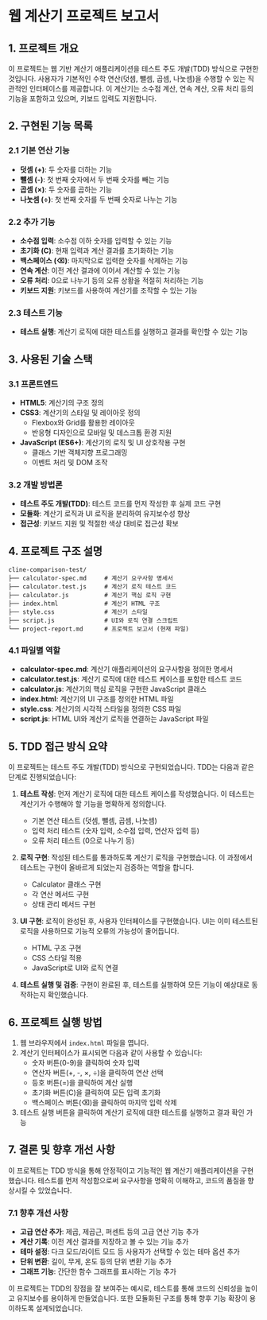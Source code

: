 # 웹 계산기 프로젝트 보고서

## 1. 프로젝트 개요

이 프로젝트는 웹 기반 계산기 애플리케이션을 테스트 주도 개발(TDD) 방식으로 구현한 것입니다. 사용자가 기본적인 수학 연산(덧셈, 뺄셈, 곱셈, 나눗셈)을 수행할 수 있는 직관적인 인터페이스를 제공합니다. 이 계산기는 소수점 계산, 연속 계산, 오류 처리 등의 기능을 포함하고 있으며, 키보드 입력도 지원합니다.

## 2. 구현된 기능 목록

### 2.1 기본 연산 기능
- **덧셈 (+)**: 두 숫자를 더하는 기능
- **뺄셈 (-)**: 첫 번째 숫자에서 두 번째 숫자를 빼는 기능
- **곱셈 (×)**: 두 숫자를 곱하는 기능
- **나눗셈 (÷)**: 첫 번째 숫자를 두 번째 숫자로 나누는 기능

### 2.2 추가 기능
- **소수점 입력**: 소수점 이하 숫자를 입력할 수 있는 기능
- **초기화 (C)**: 현재 입력과 계산 결과를 초기화하는 기능
- **백스페이스 (⌫)**: 마지막으로 입력한 숫자를 삭제하는 기능
- **연속 계산**: 이전 계산 결과에 이어서 계산할 수 있는 기능
- **오류 처리**: 0으로 나누기 등의 오류 상황을 적절히 처리하는 기능
- **키보드 지원**: 키보드를 사용하여 계산기를 조작할 수 있는 기능

### 2.3 테스트 기능
- **테스트 실행**: 계산기 로직에 대한 테스트를 실행하고 결과를 확인할 수 있는 기능

## 3. 사용된 기술 스택

### 3.1 프론트엔드
- **HTML5**: 계산기의 구조 정의
- **CSS3**: 계산기의 스타일 및 레이아웃 정의
  - Flexbox와 Grid를 활용한 레이아웃
  - 반응형 디자인으로 모바일 및 데스크톱 환경 지원
- **JavaScript (ES6+)**: 계산기의 로직 및 UI 상호작용 구현
  - 클래스 기반 객체지향 프로그래밍
  - 이벤트 처리 및 DOM 조작

### 3.2 개발 방법론
- **테스트 주도 개발(TDD)**: 테스트 코드를 먼저 작성한 후 실제 코드 구현
- **모듈화**: 계산기 로직과 UI 로직을 분리하여 유지보수성 향상
- **접근성**: 키보드 지원 및 적절한 색상 대비로 접근성 확보

## 4. 프로젝트 구조 설명

```
cline-comparison-test/
├── calculator-spec.md     # 계산기 요구사항 명세서
├── calculator.test.js     # 계산기 로직 테스트 코드
├── calculator.js          # 계산기 핵심 로직 구현
├── index.html             # 계산기 HTML 구조
├── style.css              # 계산기 스타일
├── script.js              # UI와 로직 연결 스크립트
└── project-report.md      # 프로젝트 보고서 (현재 파일)
```

### 4.1 파일별 역할
- **calculator-spec.md**: 계산기 애플리케이션의 요구사항을 정의한 명세서
- **calculator.test.js**: 계산기 로직에 대한 테스트 케이스를 포함한 테스트 코드
- **calculator.js**: 계산기의 핵심 로직을 구현한 JavaScript 클래스
- **index.html**: 계산기의 UI 구조를 정의한 HTML 파일
- **style.css**: 계산기의 시각적 스타일을 정의한 CSS 파일
- **script.js**: HTML UI와 계산기 로직을 연결하는 JavaScript 파일

## 5. TDD 접근 방식 요약

이 프로젝트는 테스트 주도 개발(TDD) 방식으로 구현되었습니다. TDD는 다음과 같은 단계로 진행되었습니다:

1. **테스트 작성**: 먼저 계산기 로직에 대한 테스트 케이스를 작성했습니다. 이 테스트는 계산기가 수행해야 할 기능을 명확하게 정의합니다.
   - 기본 연산 테스트 (덧셈, 뺄셈, 곱셈, 나눗셈)
   - 입력 처리 테스트 (숫자 입력, 소수점 입력, 연산자 입력 등)
   - 오류 처리 테스트 (0으로 나누기 등)

2. **로직 구현**: 작성된 테스트를 통과하도록 계산기 로직을 구현했습니다. 이 과정에서 테스트는 구현이 올바르게 되었는지 검증하는 역할을 합니다.
   - Calculator 클래스 구현
   - 각 연산 메서드 구현
   - 상태 관리 메서드 구현

3. **UI 구현**: 로직이 완성된 후, 사용자 인터페이스를 구현했습니다. UI는 이미 테스트된 로직을 사용하므로 기능적 오류의 가능성이 줄어듭니다.
   - HTML 구조 구현
   - CSS 스타일 적용
   - JavaScript로 UI와 로직 연결

4. **테스트 실행 및 검증**: 구현이 완료된 후, 테스트를 실행하여 모든 기능이 예상대로 동작하는지 확인했습니다.

## 6. 프로젝트 실행 방법

1. 웹 브라우저에서 `index.html` 파일을 엽니다.
2. 계산기 인터페이스가 표시되면 다음과 같이 사용할 수 있습니다:
   - 숫자 버튼(0-9)을 클릭하여 숫자 입력
   - 연산자 버튼(+, -, ×, ÷)을 클릭하여 연산 선택
   - 등호 버튼(=)을 클릭하여 계산 실행
   - 초기화 버튼(C)을 클릭하여 모든 입력 초기화
   - 백스페이스 버튼(⌫)을 클릭하여 마지막 입력 삭제
3. 테스트 실행 버튼을 클릭하여 계산기 로직에 대한 테스트를 실행하고 결과 확인 가능

## 7. 결론 및 향후 개선 사항

이 프로젝트는 TDD 방식을 통해 안정적이고 기능적인 웹 계산기 애플리케이션을 구현했습니다. 테스트를 먼저 작성함으로써 요구사항을 명확히 이해하고, 코드의 품질을 향상시킬 수 있었습니다.

### 7.1 향후 개선 사항
- **고급 연산 추가**: 제곱, 제곱근, 퍼센트 등의 고급 연산 기능 추가
- **계산 기록**: 이전 계산 결과를 저장하고 볼 수 있는 기능 추가
- **테마 설정**: 다크 모드/라이트 모드 등 사용자가 선택할 수 있는 테마 옵션 추가
- **단위 변환**: 길이, 무게, 온도 등의 단위 변환 기능 추가
- **그래프 기능**: 간단한 함수 그래프를 표시하는 기능 추가

이 프로젝트는 TDD의 장점을 잘 보여주는 예시로, 테스트를 통해 코드의 신뢰성을 높이고 유지보수를 용이하게 만들었습니다. 또한 모듈화된 구조를 통해 향후 기능 확장이 용이하도록 설계되었습니다.
